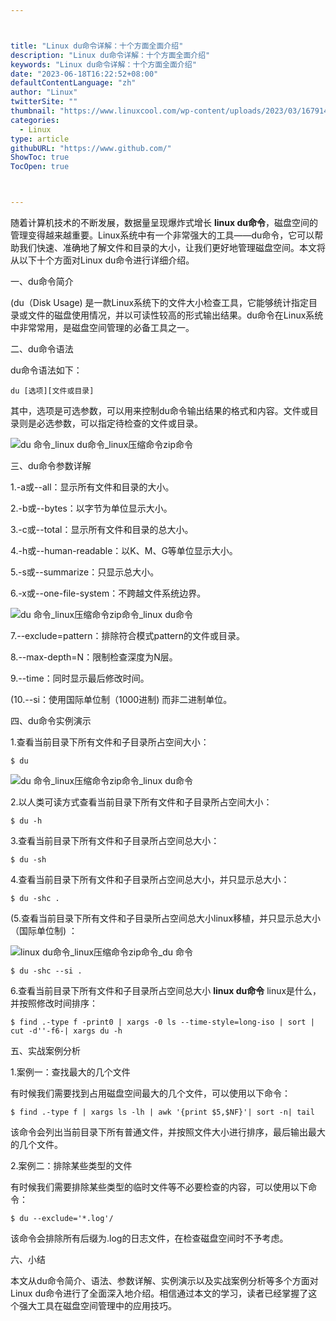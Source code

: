 ```yaml
---



title: "Linux du命令详解：十个方面全面介绍"
description: "Linux du命令详解：十个方面全面介绍"
keywords: "Linux du命令详解：十个方面全面介绍"
date: "2023-06-18T16:22:52+08:00"
defaultContentLanguage: "zh"
author: "Linux"
twitterSite: ""
thumbnail: "https://www.linuxcool.com/wp-content/uploads/2023/03/1679148353669_0.webp"
categories:
  - Linux
type: article
githubURL: "https://www.github.com/"
ShowToc: true
TocOpen: true



---
```


随着计算机技术的不断发展，数据量呈现爆炸式增长 **linux du命令**，磁盘空间的管理变得越来越重要。Linux系统中有一个非常强大的工具——du命令，它可以帮助我们快速、准确地了解文件和目录的大小，让我们更好地管理磁盘空间。本文将从以下十个方面对Linux du命令进行详细介绍。

一、du命令简介

(du（Disk Usage) 是一款Linux系统下的文件大小检查工具，它能够统计指定目录或文件的磁盘使用情况，并以可读性较高的形式输出结果。du命令在Linux系统中非常常用，是磁盘空间管理的必备工具之一。

二、du命令语法

du命令语法如下：

```
du [选项][文件或目录]
```

其中，选项是可选参数，可以用来控制du命令输出结果的格式和内容。文件或目录则是必选参数，可以指定待检查的文件或目录。

![du 命令_linux du命令_linux压缩命令zip命令](https://www.linuxcool.com/wp-content/uploads/2023/03/1679148353669_0.webp)

三、du命令参数详解

1.-a或--all：显示所有文件和目录的大小。

2.-b或--bytes：以字节为单位显示大小。

3.-c或--total：显示所有文件和目录的总大小。

4.-h或--human-readable：以K、M、G等单位显示大小。

5.-s或--summarize：只显示总大小。

6.-x或--one-file-system：不跨越文件系统边界。

![du 命令_linux压缩命令zip命令_linux du命令](https://www.linuxcool.com/wp-content/uploads/2023/03/1679148353669_1.png)

7.--exclude=pattern：排除符合模式pattern的文件或目录。

8.--max-depth=N：限制检查深度为N层。

9.--time：同时显示最后修改时间。

(10.--si：使用国际单位制（1000进制) 而非二进制单位。

四、du命令实例演示

1.查看当前目录下所有文件和子目录所占空间大小：

```
$ du
```

![du 命令_linux压缩命令zip命令_linux du命令](https://www.linuxcool.com/wp-content/uploads/2023/03/1679148353669_2.png)

2.以人类可读方式查看当前目录下所有文件和子目录所占空间大小：

```
$ du -h
```

3.查看当前目录下所有文件和子目录所占空间总大小：

```
$ du -sh
```

4.查看当前目录下所有文件和子目录所占空间总大小，并只显示总大小：

```
$ du -shc .
```

(5.查看当前目录下所有文件和子目录所占空间总大小linux移植，并只显示总大小（国际单位制) ：

![linux du命令_linux压缩命令zip命令_du 命令](https://www.linuxcool.com/wp-content/uploads/2023/03/1679148353669_3.png)

```
$ du -shc --si .
```

6.查看当前目录下所有文件和子目录所占空间总大小 **linux du命令** linux是什么，并按照修改时间排序：

```
$ find .-type f -print0 | xargs -0 ls --time-style=long-iso | sort | cut -d''-f6-| xargs du -h
```

五、实战案例分析

1.案例一：查找最大的几个文件

有时候我们需要找到占用磁盘空间最大的几个文件，可以使用以下命令：

```
$ find .-type f | xargs ls -lh | awk '{print $5,$NF}'| sort -n| tail
```

该命令会列出当前目录下所有普通文件，并按照文件大小进行排序，最后输出最大的几个文件。

2.案例二：排除某些类型的文件

有时候我们需要排除某些类型的临时文件等不必要检查的内容，可以使用以下命令：

```
$ du --exclude='*.log'/
```

该命令会排除所有后缀为.log的日志文件，在检查磁盘空间时不予考虑。

六、小结

本文从du命令简介、语法、参数详解、实例演示以及实战案例分析等多个方面对Linux du命令进行了全面深入地介绍。相信通过本文的学习，读者已经掌握了这个强大工具在磁盘空间管理中的应用技巧。
